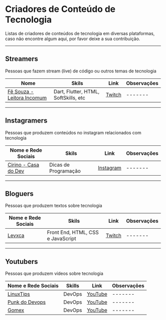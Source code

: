 # Criadores de Conteúdo de Tecnologia

Listas de criadores de conteúdos de tecnologia em diversas plataformas, caso não encontre algum aqui, por favor deixe a sua contribuição.
****

## Streamers

Pessoas que fazem stream (live) de código ou outros temas de tecnologia

| Nome | Skils | Link | Observações |
| ---------------- | ---------------- |---------- |----------- |
|[Fê Souza - Leitora Incomum](https://beacons.page/leitoraincomum)| Dart, Flutter, HTML, SoftSkills, etc | [Twitch](https://www.twitch.tv/em1dio) | ------- |

****

## Instagramers

Pessoas que produzem conteúdos no instagram relacionados com tecnologia

| Nome e Rede Sociais | Skils | Link | Observações |
| ---------------- | ---------------- |---------- |----------- |
|[Cirino - Casa do Dev](https://mercadodeti.com.br/agrupador-de-links/) | Dicas de Programação | [Instagram](https://www.instagram.com/casadodev/) | ------- |

****
## Bloguers

Pessoas que produzem textos sobre tecnologia

| Nome e Rede Sociais | Skils | Link | Observações |
| ---------------- | ---------------- |---------- |----------- |
|[Levxca](https://levxyca.codes) | Front End, HTML, CSS e JavaScript | [Twitch](https://www.twitch.tv/em1dio) | ------- |

****
## Youtubers

Pessoas que produzem vídeos sobre tecnologia

| Nome e Rede Sociais | Skills | Link | Observações |
| ---------------- | ---------------- |---------- |----------- |
|[LinuxTips](https://linktr.ee/linuxtips) | DevOps | [YouTube](https://www.youtube.com/channel/UCJnKVGmXRXrH49Tvrx5X0Sw) | ------- |
|[Punk do Devops](https://punkdodevops.com/) | DevOps | [YouTube](https://www.youtube.com/c/PunkdoDevOps) | ------- |
|[Gomex](https://linktr.ee/rafael_gomex) | DevOps | [YouTube](https://www.youtube.com/c/RafaelGomex) | ------- |

